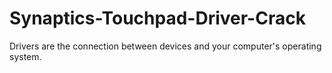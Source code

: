 # Synaptics-Touchpad-Driver-Crack
Drivers are the connection between devices and your computer's operating system. 
